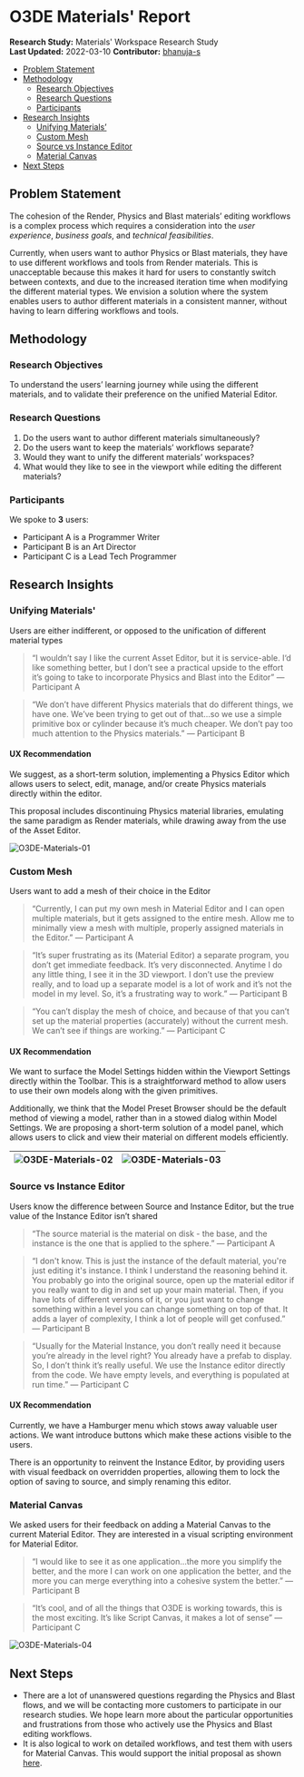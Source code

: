 # O3DE Materials' Report

**Research Study:** Materials' Workspace Research Study  
**Last Updated:**   2022-03-10
**Contributor:** [bhanuja-s](https://github.com/bhanuja-s)

- [Problem Statement](#problem-statement)
- [Methodology](#methodology)
  - [Research Objectives](#research-objectives)
  - [Research Questions](#research-questions)
  - [Participants](#participants)
- [Research Insights](#research-insights)
  - [Unifying Materials’](#unifying-materials)
  - [Custom Mesh](#custom-mesh)
  - [Source vs Instance Editor](#source-vs-instance-editor)
  - [Material Canvas](#material-canvas)
- [Next Steps](#next-steps)

## Problem Statement
The cohesion of the Render, Physics and Blast materials’ editing workflows is a complex process which requires a consideration into the *user experience*, *business goals*, and *technical feasibilities*.  

Currently, when users want to author Physics or Blast materials, they have to use different workflows and tools from Render materials. This is unacceptable because this makes it hard for users to constantly switch between contexts, and due to the increased iteration time when modifying the different material types. We envision a solution where the system enables users to author different materials in a consistent manner, without having to learn differing workflows and tools.

## Methodology
### Research Objectives
To understand the users’ learning journey while using the different materials, and to validate their preference on the unified Material Editor.

### Research Questions
1. Do the users want to author different materials simultaneously?
2. Do the users want to keep the materials’ workflows separate?
3. Would they want to unify the different materials’ workspaces?
4. What would they like to see in the viewport while editing the different materials?

### Participants
We spoke to **3** users: 
- Participant A is a Programmer Writer
- Participant B is an Art Director
- Participant C is a Lead Tech Programmer

## Research Insights
### Unifying Materials'
Users are either indifferent, or opposed to the unification of different material types

> “I wouldn’t say I like the current Asset Editor, but it is service-able.
> I‘d like something better, but I don’t see a practical upside to the effort it’s going to take to incorporate Physics and Blast into the Editor”
> — Participant A

> “We don’t have different Physics materials that do different things, we have one.
> We’ve been trying to get out of that...so we use a simple primitive box or cylinder because it’s much cheaper.
> We don’t pay too much attention to the Physics materials.”
> — Participant B

#### UX Recommendation
We suggest, as a short-term solution, implementing a Physics Editor which allows users to select, edit, manage, and/or create Physics materials directly within the editor.

This proposal includes discontinuing Physics material libraries, emulating the same paradigm as Render materials, while drawing away from the use of the Asset Editor.

![O3DE-Materials-01](https://user-images.githubusercontent.com/84036086/168581150-7504a20c-73d7-47ff-bdef-f89e84cf0b8a.gif)

### Custom Mesh
Users want to add a mesh of their choice in the Editor

> “Currently, I can put my own mesh in Material Editor and I can open multiple materials, but it gets assigned to the entire mesh.
> Allow me to minimally view a mesh with multiple, properly assigned materials in the Editor.”
> — Participant A

> “It’s super frustrating as its (Material Editor) a separate program, you don’t get immediate feedback.
> It’s very disconnected. Anytime I do any little thing, I see it in the 3D viewport.
> I don’t use the preview really, and to load up a separate model is a lot of work and it’s not the model in my level.
> So, it’s a frustrating way to work.”
> — Participant B

> “You can’t display the mesh of choice, and because of that you can’t set up the material properties (accurately) without the current mesh.
> We can’t see if things are working.”
> — Participant C

#### UX Recommendation
We want to surface the Model Settings hidden within the Viewport Settings directly within the Toolbar. This is a straightforward method to allow users to use their own models along with the given primitives.

Additionally, we think that the Model Preset Browser should be the default method of viewing a model, rather than in a stowed dialog within Model Settings. We are proposing a short-term solution of a model panel, which allows users to click and view their material on different models efficiently.

![O3DE-Materials-02](https://user-images.githubusercontent.com/84036086/168589084-830fe298-1f3f-4f74-b167-ba1df1625d04.gif) | ![O3DE-Materials-03](https://user-images.githubusercontent.com/84036086/168589472-73bed9af-748a-4887-b03a-f6cc67d1d8a5.gif)
--- | --- 

### Source vs Instance Editor
Users know the difference between Source and Instance Editor, but the true value of the Instance Editor isn’t shared

> “The source material is the material on disk - the base, and the instance is the one that is applied to the sphere.”
> — Participant A

> “I don't know. This is just the instance of the default material, you're just editing it's instance. 
> I think I understand the reasoning behind it. You probably go into the original source, open up the material editor if you really want to dig in and set up your main material.
> Then, if you have lots of different versions of it, or you just want to change something within a level you can change something on top of that.
> It adds a layer of complexity, I think a lot of people will get confused.”
> — Participant B

> “Usually for the Material Instance, you don’t really need it because you’re already in the level right? You already have a prefab to display.
> So, I don’t think it’s really useful. We use the Instance editor directly from the code.
> We have empty levels, and everything is populated at run time.”
> — Participant C

#### UX Recommendation
Currently, we have a Hamburger menu which stows away valuable user actions. We want introduce buttons which make these actions visible to the users.

There is an opportunity to reinvent the Instance Editor, by providing users with visual feedback on overridden properties, allowing them to lock the option of saving to source, and simply renaming this editor.

### Material Canvas
We asked users for their feedback on adding a Material Canvas to the current Material Editor. They are interested in a visual scripting environment for Material Editor.

> “I would like to see it as one application...the more you simplify the better, and the more I can work on one application the better, and the more you can merge everything into a cohesive system the better.”
> — Participant B

> “It’s cool, and of all the things that O3DE is working towards, this is the most exciting. It’s like Script Canvas, it makes a lot of sense”
> — Participant C

![O3DE-Materials-04](https://user-images.githubusercontent.com/84036086/168590886-cf75ae93-20d0-48c8-a638-578abd1124a0.gif)

## Next Steps
- There are a lot of unanswered questions regarding the Physics and Blast flows, and we will be contacting more customers to participate in our research studies. We hope learn more about the particular opportunities and frustrations from those who actively use the Physics and Blast editing workflows.
- It is also logical to work on detailed workflows, and test them with users for Material Canvas. This would support the initial proposal as shown [here](#material-canvas).
